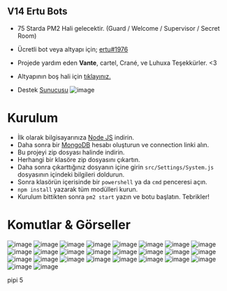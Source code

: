## V14 Ertu Bots

* 75 Starda PM2 Hali gelecektir. (Guard / Welcome / Supervisor / Secret Room)

* Ücretli bot veya altyapı için; [ertu#1976](https://discord.com/users/136619876407050240) <br>

* Projede yardım eden **Vante**, cartel, Crané, ve Luhuxa Teşekkürler. <3
* Altyapının boş hali için [tıklayınız.](https://github.com/vantexsrd/discord-js-bot)
* Destek [Sunucusu](https://discord.gg/luppux)
![image](https://github.com/ertucuk/Ertu-Bots-V14/assets/68440024/d4d5c0c4-4fc0-4f40-bf38-2169f2ced172)



# Kurulum
* İlk olarak bilgisayarınıza [Node JS](https://nodejs.org/en/) indirin.
* Daha sonra bir [MongoDB](http://mongodb.com) hesabı oluşturun ve connection linki alın.
* Bu projeyi zip dosyası halinde indirin.
* Herhangi bir klasöre zip dosyasını çıkartın.
* Daha sonra çıkarttığınız dosyanın içine girin ` src/Settings/System.js ` dosyasının içindeki bilgileri doldurun.
* Sonra klasörün içerisinde bir ` powershell ` ya da ` cmd ` penceresi açın.
* ` npm install ` yazarak tüm modülleri kurun.
* Kurulum bittikten sonra ` pm2 start ` yazın ve botu başlatın. Tebrikler! 



# Komutlar & Görseller

![image](https://github.com/ertucuk/Ertu-Bots-V14/assets/68440024/9c89eb22-690b-4453-8413-b0cba979fb92)
![image](https://github.com/ertucuk/Ertu-Bots-V14/assets/68440024/c90854d7-3933-4c8d-a41e-2b85fb09a01c)
![image](https://github.com/ertucuk/Ertu-Bots-V14/assets/68440024/33e5a559-ff0e-49ff-9aa0-44629d878c08)
![image](https://github.com/ertucuk/Ertu-Bots-V14/assets/68440024/c8442aa6-f1e6-4b86-ad94-21a94e8275d0)
![image](https://github.com/ertucuk/Ertu-Bots-V14/assets/68440024/f0693dea-a43d-4837-93f1-a3ce8e0271c4)
![image](https://github.com/ertucuk/Ertu-Bots-V14/assets/68440024/a93f4a21-014c-4dac-88f2-e3da4bf70327)
![image](https://github.com/ertucuk/Ertu-Bots-V14/assets/68440024/90fd191e-9796-44cd-82bd-435dcd838a62)
![image](https://github.com/ertucuk/Ertu-Bots-V14/assets/68440024/069fb84c-197d-41af-b9c4-0a42cc78b9a4)
![image](https://github.com/ertucuk/Ertu-Bots-V14/assets/68440024/77a77247-170c-4fee-b908-32a8a97961e0)
![image](https://github.com/ertucuk/Ertu-Bots-V14/assets/68440024/1072b486-158c-427d-8b35-b8471d0494f9)
![image](https://github.com/ertucuk/Ertu-Bots-V14/assets/68440024/fc7c2b16-65a6-4174-b3e2-3c359bcc3518)
![image](https://github.com/ertucuk/Ertu-Bots-V14/assets/68440024/d7cb8ede-fc53-4053-b0bb-32f717d02aa5)
![image](https://github.com/ertucuk/Ertu-Bots-V14/assets/68440024/58f40b50-9d72-49df-b1ff-be3d42608228)
![image](https://github.com/ertucuk/Ertu-Bots-V14/assets/68440024/acef3239-2cc3-4895-80b2-2d515f59cd24)
![image](https://github.com/ertucuk/Ertu-Bots-V14/assets/68440024/ce5f69de-3f98-4325-be74-881413747632)
![image](https://github.com/ertucuk/Ertu-Bots-V14/assets/68440024/b6f04624-f788-45cf-8763-4efb58caa658)
![image](https://github.com/ertucuk/Ertu-Bots-V14/assets/68440024/4b560255-5f8a-4a70-aa7a-fdcced58eea6)
![image](https://github.com/ertucuk/Ertu-Bots-V14/assets/68440024/0f5fdfad-3407-4c7f-b1d6-804d49016729)
![image](https://github.com/ertucuk/Ertu-Bots-V14/assets/68440024/9a7845cc-b0d2-4d5f-94e7-a6c016e5ec15)
![image](https://github.com/ertucuk/Ertu-Bots-V14/assets/68440024/73d2a154-15b5-4ccc-80b3-6193b2e61b29)
![image](https://github.com/ertucuk/Ertu-Bots-V14/assets/68440024/1e0a735a-f590-488b-be05-ae27b83a04a2)
![image](https://github.com/ertucuk/Ertu-Bots-V14/assets/68440024/0f12ac4f-d0b4-4a5a-80aa-31846395b271)
![image](https://github.com/ertucuk/Ertu-Bots-V14/assets/68440024/30a038ff-b4d3-4331-b5b9-56c8069962c7)
![image](https://github.com/ertucuk/Ertu-Bots-V14/assets/68440024/88b6c6cf-dc13-4bd2-b471-3455665378ec)
![image](https://github.com/ertucuk/Ertu-Bots-V14/assets/68440024/36cf4fdc-3dad-466e-ba34-49f86d693e28)
![image](https://github.com/ertucuk/Ertu-Bots-V14/assets/68440024/1ae331fe-667e-41d3-8a6a-506c450218d8)

pipi 5
